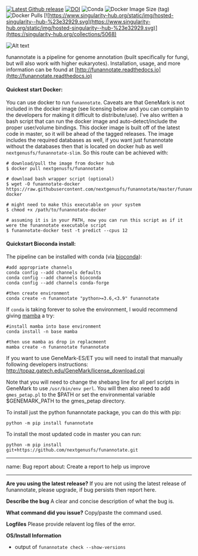 [![Latest Github release](https://img.shields.io/github/release/nextgenusfs/funannotate.svg)](https://github.com/nextgenusfs/funannotate/releases/latest)
[![DOI](https://zenodo.org/badge/48254740.svg)](https://zenodo.org/badge/latestdoi/48254740)
![Conda](https://img.shields.io/conda/dn/bioconda/funannotate)
![Docker Image Size (tag)](https://img.shields.io/docker/image-size/nextgenusfs/funannotate/latest)
![Docker Pulls](https://img.shields.io/docker/pulls/nextgenusfs/funannotate)
[![https://www.singularity-hub.org/static/img/hosted-singularity--hub-%23e32929.svg](https://www.singularity-hub.org/static/img/hosted-singularity--hub-%23e32929.svg)](https://singularity-hub.org/collections/5068)

![Alt text](funannotate-logo.png?raw=true "Funannotate")

funannotate is a pipeline for genome annotation (built specifically for fungi, but will also work with higher eukaryotes). Installation, usage, and more information can be found at [http://funannotate.readthedocs.io](http://funannotate.readthedocs.io)

#### Quickest start Docker:

You can use docker to run `funannotate`. Caveats are that GeneMark is not included in the docker image (see licensing below and you can complain to the developers for making it difficult to distribute/use). I've also written a bash script that can run the docker image and auto-detect/include the proper user/volume bindings.  This docker image is built off of the latest code in master, so it will be ahead of the tagged releases. The image includes the required databases as well, if you want just funannotate without the databases then that is located on docker hub as well `nextgenusfs/funannotate-slim`. So this route can be achieved with:

```
# download/pull the image from docker hub
$ docker pull nextgenusfs/funannotate

# download bash wrapper script (optional)
$ wget -O funannotate-docker https://raw.githubusercontent.com/nextgenusfs/funannotate/master/funannotate-docker

# might need to make this executable on your system
$ chmod +x /path/to/funannotate-docker

# assuming it is in your PATH, now you can run this script as if it were the funannotate executable script
$ funannotate-docker test -t predict --cpus 12
```

#### Quickstart Bioconda install:

The pipeline can be installed with conda (via [bioconda](https://bioconda.github.io/)):
```
#add appropriate channels
conda config --add channels defaults
conda config --add channels bioconda
conda config --add channels conda-forge

#then create environment
conda create -n funannotate "python>=3.6,<3.9" funannotate
```
If `conda` is taking forever to solve the environment, I would recommend giving [mamba](https://github.com/mamba-org/mamba) a try:
```
#install mamba into base environment
conda install -n base mamba

#then use mamba as drop in replacmeent
mamba create -n funannotate funannotate
```

If you want to use GeneMark-ES/ET you will need to install that manually following developers instructions:
http://topaz.gatech.edu/GeneMark/license_download.cgi

Note that you will need to change the shebang line for all perl scripts in GeneMark to use `/usr/bin/env perl`.
You will then also need to add `gmes_petap.pl` to the $PATH or set the environmental variable $GENEMARK_PATH to the gmes_petap directory.

To install just the python funannotate package, you can do this with pip:
```
python -m pip install funannotate
```

To install the most updated code in master you can run:
```
python -m pip install git+https://github.com/nextgenusfs/funannotate.git
```
---
name: Bug report
about: Create a report to help us improve

---

**Are you using the latest release?**
If you are not using the latest release of funannotate, please upgrade, if bug persists then report here.

**Describe the bug**
A clear and concise description of what the bug is.

**What command did you issue?**
Copy/paste the command used.

**Logfiles**
Please provide relavent log files of the error. 

**OS/Install Information**
 -  output of `funannotate check --show-versions`
